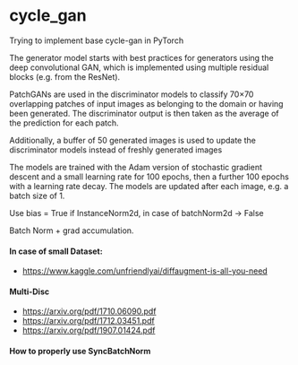 # cycle_gan
Trying to implement base cycle-gan in PyTorch

The generator model starts with best practices for generators using the deep convolutional GAN, which is implemented using multiple residual blocks (e.g. from the ResNet).

PatchGANs are used in the discriminator models to classify 70×70 overlapping patches of input images as belonging to the domain or having been generated. The discriminator output is then taken as the average of the prediction for each patch.

Additionally, a buffer of 50 generated images is used to update the discriminator models instead of freshly generated images

The models are trained with the Adam version of stochastic gradient descent and a small learning rate for 100 epochs, then a further 100 epochs with a learning rate decay. The models are updated after each image, e.g. a batch size of 1.

Use bias = True if InstanceNorm2d, in case of batchNorm2d -> False

Batch Norm + grad accumulation.

#### In case of small Dataset:
- https://www.kaggle.com/unfriendlyai/diffaugment-is-all-you-need

#### Multi-Disc
- https://arxiv.org/pdf/1710.06090.pdf
- https://arxiv.org/pdf/1712.03451.pdf
- https://arxiv.org/pdf/1907.01424.pdf

#### How to properly use SyncBatchNorm